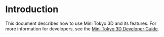 # Introduction

This document describes how to use Mini Tokyo 3D and its features. For more information for developers, see the [Mini Tokyo 3D Developer Guide](../developer-guide/).
